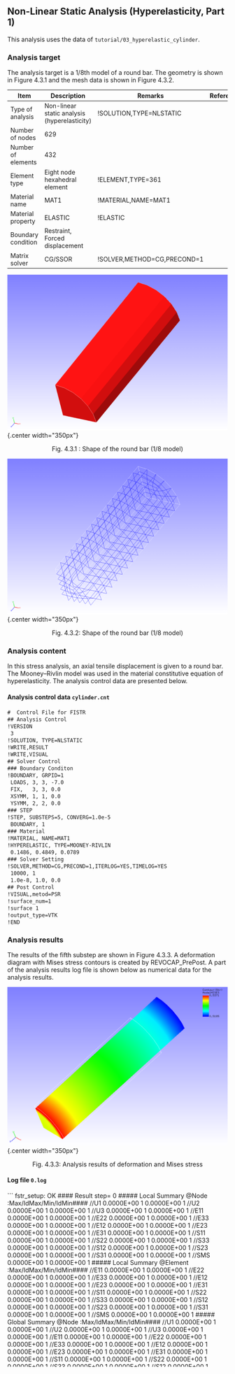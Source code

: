 ## Non-Linear Static Analysis (Hyperelasticity, Part 1)

This analysis uses the data of `tutorial/03_hyperelastic_cylinder`.

### Analysis target

The analysis target is a 1/8th model of a round bar. The geometry is shown in Figure 4.3.1 and the mesh data is shown in Figure 4.3.2.

 | Item             | Description                                | Remarks                   | Reference |
 |------------------|--------------------------------------------|---------------------------|-----------|
 |Type of analysis  |Non-linear static analysis (hyperelasticity)|!SOLUTION,TYPE=NLSTATIC    |           |
 |Number of nodes   |629                                         |                           |           |
 |Number of elements|432                                         |                           |           |
 |Element type      |Eight node hexahedral element               |!ELEMENT,TYPE=361          |           |
 |Material name     |MAT1                                        |!MATERIAL,NAME=MAT1        |           |
 |Material property |ELASTIC                                     |!ELASTIC                   |           |
 |Boundary condition|Restraint, Forced displacement              |                           |           |
 |Matrix solver     |CG/SSOR                                     |!SOLVER,METHOD=CG,PRECOND=1|           |

![Shape of the round bar (1/8 model)](./media/tutorial03_01.png){.center width="350px"}
<div style="text-align: center;">
Fig. 4.3.1 : Shape of the round bar (1/8 model)
</div>

![Shape of the round bar (1/8 model)](./media/tutorial03_02.png){.center width="350px"}
<div style="text-align: center;">
Fig. 4.3.2: Shape of the round bar (1/8 model)
</div>

### Analysis content

In this stress analysis, an axial tensile displacement is given to a round bar. The Mooney–Rivlin model was used in the material constitutive equation of hyperelasticity. The analysis control data are presented below.

#### Analysis control data `cylinder.cnt`

```
#  Control File for FISTR
## Analysis Control
!VERSION
 3
!SOLUTION, TYPE=NLSTATIC
!WRITE,RESULT
!WRITE,VISUAL
## Solver Control
### Boundary Conditon
!BOUNDARY, GRPID=1
 LOADS, 3, 3, -7.0
 FIX,   3, 3, 0.0
 XSYMM, 1, 1, 0.0
 YSYMM, 2, 2, 0.0
### STEP
!STEP, SUBSTEPS=5, CONVERG=1.0e-5
 BOUNDARY, 1
### Material
!MATERIAL, NAME=MAT1
!HYPERELASTIC, TYPE=MOONEY-RIVLIN
 0.1486, 0.4849, 0.0789
### Solver Setting
!SOLVER,METHOD=CG,PRECOND=1,ITERLOG=YES,TIMELOG=YES
 10000, 1
 1.0e-8, 1.0, 0.0
## Post Control
!VISUAL,metod=PSR
!surface_num=1
!surface 1
!output_type=VTK
!END
```

### Analysis results

The results of the fifth substep are shown in Figure 4.3.3. A deformation diagram with Mises stress contours is created by REVOCAP_PrePost. A part of the analysis results log file is shown below as numerical data for the analysis results.

![Analysis results of deformation and Mises stress](./media/tutorial03_03.png){.center width="350px"}
<div style="text-align: center;">
Fig. 4.3.3: Analysis results of deformation and Mises stress
</div>

#### Log file `0.log`
<div style="height: 400px; overflow-y: scroll;">
```
 fstr_setup: OK
#### Result step=     0
 ##### Local Summary @Node    :Max/IdMax/Min/IdMin####
 //U1    0.0000E+00         1  0.0000E+00         1
 //U2    0.0000E+00         1  0.0000E+00         1
 //U3    0.0000E+00         1  0.0000E+00         1
 //E11   0.0000E+00         1  0.0000E+00         1
 //E22   0.0000E+00         1  0.0000E+00         1
 //E33   0.0000E+00         1  0.0000E+00         1
 //E12   0.0000E+00         1  0.0000E+00         1
 //E23   0.0000E+00         1  0.0000E+00         1
 //E31   0.0000E+00         1  0.0000E+00         1
 //S11   0.0000E+00         1  0.0000E+00         1
 //S22   0.0000E+00         1  0.0000E+00         1
 //S33   0.0000E+00         1  0.0000E+00         1
 //S12   0.0000E+00         1  0.0000E+00         1
 //S23   0.0000E+00         1  0.0000E+00         1
 //S31   0.0000E+00         1  0.0000E+00         1
 //SMS   0.0000E+00         1  0.0000E+00         1
 ##### Local Summary @Element :Max/IdMax/Min/IdMin####
 //E11   0.0000E+00         1  0.0000E+00         1
 //E22   0.0000E+00         1  0.0000E+00         1
 //E33   0.0000E+00         1  0.0000E+00         1
 //E12   0.0000E+00         1  0.0000E+00         1
 //E23   0.0000E+00         1  0.0000E+00         1
 //E31   0.0000E+00         1  0.0000E+00         1
 //S11   0.0000E+00         1  0.0000E+00         1
 //S22   0.0000E+00         1  0.0000E+00         1
 //S33   0.0000E+00         1  0.0000E+00         1
 //S12   0.0000E+00         1  0.0000E+00         1
 //S23   0.0000E+00         1  0.0000E+00         1
 //S31   0.0000E+00         1  0.0000E+00         1
 //SMS   0.0000E+00         1  0.0000E+00         1
 ##### Global Summary @Node    :Max/IdMax/Min/IdMin####
 //U1    0.0000E+00         1  0.0000E+00         1
 //U2    0.0000E+00         1  0.0000E+00         1
 //U3    0.0000E+00         1  0.0000E+00         1
 //E11   0.0000E+00         1  0.0000E+00         1
 //E22   0.0000E+00         1  0.0000E+00         1
 //E33   0.0000E+00         1  0.0000E+00         1
 //E12   0.0000E+00         1  0.0000E+00         1
 //E23   0.0000E+00         1  0.0000E+00         1
 //E31   0.0000E+00         1  0.0000E+00         1
 //S11   0.0000E+00         1  0.0000E+00         1
 //S22   0.0000E+00         1  0.0000E+00         1
 //S33   0.0000E+00         1  0.0000E+00         1
 //S12   0.0000E+00         1  0.0000E+00         1
 //S23   0.0000E+00         1  0.0000E+00         1
 //S31   0.0000E+00         1  0.0000E+00         1
 //SMS   0.0000E+00         1  0.0000E+00         1
 ##### Global Summary @Element :Max/IdMax/Min/IdMin####
 //E11   0.0000E+00         1  0.0000E+00         1
 //E22   0.0000E+00         1  0.0000E+00         1
 //E33   0.0000E+00         1  0.0000E+00         1
 //E12   0.0000E+00         1  0.0000E+00         1
 //E23   0.0000E+00         1  0.0000E+00         1
 //E31   0.0000E+00         1  0.0000E+00         1
 //S11   0.0000E+00         1  0.0000E+00         1
 //S22   0.0000E+00         1  0.0000E+00         1
 //S33   0.0000E+00         1  0.0000E+00         1
 //S12   0.0000E+00         1  0.0000E+00         1
 //S23   0.0000E+00         1  0.0000E+00         1
 //S31   0.0000E+00         1  0.0000E+00         1
 //SMS   0.0000E+00         1  0.0000E+00         1
 
 ...

#### Result step=     5
 ##### Local Summary @Node    :Max/IdMax/Min/IdMin####
 //U1    0.0000E+00         1 -6.7543E-01        90
 //U2    0.0000E+00         1 -6.7543E-01        89
 //U3    0.0000E+00         1 -7.0000E+00        38
 //E11  -1.0781E-01        38 -1.1448E-01         7
 //E22  -1.0781E-01        50 -1.1448E-01        13
 //E33   2.3916E-01         7  2.2715E-01        50
 //E12   8.9609E-04        53 -9.2501E-04        10
 //E23   1.0074E-07        38 -2.6232E-03        86
 //E31   1.0074E-07        50 -2.6232E-03        93
 //S11   2.7292E-03        14 -2.6468E-03        49
 //S22   2.7292E-03         6 -2.6468E-03        39
 //S33   8.5422E-01         7  8.1021E-01        50
 //S12   1.2861E-03        53 -1.3373E-03        10
 //S23   1.4289E-07        38 -3.1695E-03        86
 //S31   1.4289E-07        50 -3.1695E-03        93
 //SMS   8.5307E-01         7  8.1134E-01        50
 ##### Local Summary @Element :Max/IdMax/Min/IdMin####
 //E11  -1.0817E-01       759 -1.1410E-01       354
 //E22  -1.0817E-01       768 -1.1410E-01       363
 //E33   2.3863E-01       354  2.2766E-01       759
 //E12   7.4078E-04       766 -7.5734E-04       360
 //E23  -2.5376E-05       753 -2.4790E-03       471
 //E31  -2.5376E-05       749 -2.4790E-03       462
 //S11   2.8994E-03       363 -2.8080E-03       768
 //S22   2.8994E-03       354 -2.8080E-03       759
 //S33   8.5295E-01       354  8.1143E-01       759
 //S12   1.0634E-03       766 -1.0947E-03       360
 //S23  -3.0682E-05       753 -2.9954E-03       471
 //S31  -3.0682E-05       749 -2.9954E-03       462
 //SMS   8.5118E-01       354  8.1315E-01       759
 ##### Global Summary @Node    :Max/IdMax/Min/IdMin####
 //U1    0.0000E+00         1 -6.7543E-01        90
 //U2    0.0000E+00         1 -6.7543E-01        89
 //U3    0.0000E+00         1 -7.0000E+00        38
 //E11  -1.0781E-01        38 -1.1448E-01         7
 //E22  -1.0781E-01        50 -1.1448E-01        13
 //E33   2.3916E-01         7  2.2715E-01        50
 //E12   8.9609E-04        53 -9.2501E-04        10
 //E23   1.0074E-07        38 -2.6232E-03        86
 //E31   1.0074E-07        50 -2.6232E-03        93
 //S11   2.7292E-03        14 -2.6468E-03        49
 //S22   2.7292E-03         6 -2.6468E-03        39
 //S33   8.5422E-01         7  8.1021E-01        50
 //S12   1.2861E-03        53 -1.3373E-03        10
 //S23   1.4289E-07        38 -3.1695E-03        86
 //S31   1.4289E-07        50 -3.1695E-03        93
 //SMS   8.5307E-01         7  8.1134E-01        50
 ##### Global Summary @Element :Max/IdMax/Min/IdMin####
 //E11  -1.0817E-01       759 -1.1410E-01       354
 //E22  -1.0817E-01       768 -1.1410E-01       363
 //E33   2.3863E-01       354  2.2766E-01       759
 //E12   7.4078E-04       766 -7.5734E-04       360
 //E23  -2.5376E-05       753 -2.4790E-03       471
 //E31  -2.5376E-05       749 -2.4790E-03       462
 //S11   2.8994E-03       363 -2.8080E-03       768
 //S22   2.8994E-03       354 -2.8080E-03       759
 //S33   8.5295E-01       354  8.1143E-01       759
 //S12   1.0634E-03       766 -1.0947E-03       360
 //S23  -3.0682E-05       753 -2.9954E-03       471
 //S31  -3.0682E-05       749 -2.9954E-03       462
 //SMS   8.5118E-01       354  8.1315E-01       759
```
</div>


